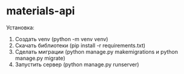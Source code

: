 # materials-api

Установка:
1. Создать venv (python -m venv venv)
2. Скачать библиотеки (pip install -r requirements.txt)
3. Сделать миграции (python manage.py makemigrations и python manage.py migrate)
4. Запустить сервер (python manage.py runserver)
